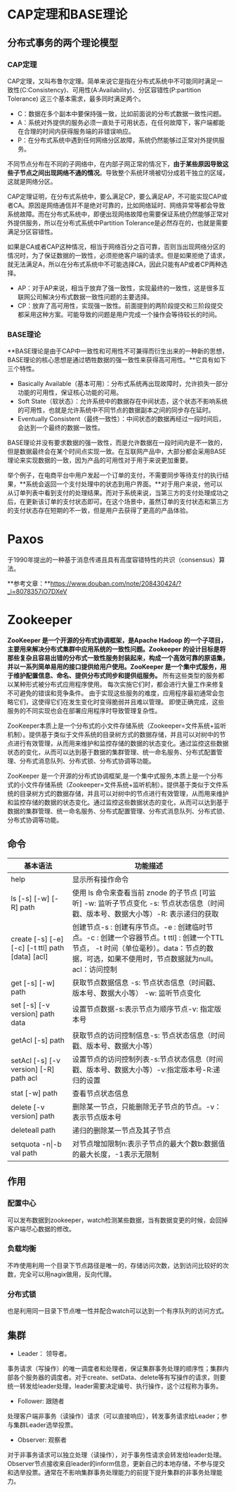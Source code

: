 # CAP定理和BASE理论

## 分布式事务的两个理论模型

### CAP定理

CAP定理，又叫布鲁尔定理。简单来说它是指在分布式系统中不可能同时满足一致性(C:Consistency)、可用性(A:Availability)、分区容错性(P:partition Tolerance) 这三个基本需求，最多同时满足两个。

- C：数据在多个副本中要保持强一致，比如前面说的分布式数据一致性问题。
- A：系统对外提供的服务必须一直处于可用状态，在任何故障下，客户端都能在合理的时间内获得服务端的非错误响应。
- P：在分布式系统中遇到任何网络分区故障，系统仍然能够过正常对外提供服务。

不同节点分布在不同的子网络中，在内部子网正常的情况下，**由于某些原因导致这些子节点之间出现网络不通的情况**。导致整个系统环境被切分成若干独立的区域，这就是网络分区。

CAP定理证明，在分布式系统中，要么满足CP，要么满足AP，不可能实现CAP或者CA。原因是网络通信并不是绝对可靠的，比如网络延时、网络异常等都会导致系统故障。而在分布式系统中，即便出现网络故障也需要保证系统仍然能够正常对外提供服务，所以在分布式系统中Partition Tolerance是必然存在的，也就是需要满足分区容错性。

如果是CA或者CAP这种情况，相当于网络百分之百可靠，否则当出现网络分区的情况时，为了保证数据的一致性，必须拒绝客户端的请求。但是如果拒绝了请求，就无法满足A，所以在分布式系统中不可能选择CA，因此只能有AP或者CP两种选择。

- AP：对于AP来说，相当于放弃了强一致性，实现最终的一致性，这是很多互联网公司解决分布式数据一致性问题的主要选择。
- CP：放弃了高可用性，实现强一致性。前面提到的两阶段提交和三阶段提交都采用这种方案。可能导致的问题是用户完成一个操作会等待较长的时间。

### BASE理论

**BASE理论是由于CAP中一致性和可用性不可兼得而衍生出来的一种新的思想，BASE理论的核心思想是通过牺牲数据的强一致性来获得高可用性。**它具有如下三个特性。

- Basically Available（基本可用）：分布式系统再出现故障时，允许损失一部分功能的可用性，保证核心功能的可用。
- Soft State（软状态）：允许系统中的数据存在中间状态，这个状态不影响系统的可用性，也就是允许系统中不同节点的数据副本之间的同步存在延时。
- Eventually Consistent（最终一致性）：中间状态的数据再经过一段时间后，会达到一个最终的数据一致性。

BASE理论并没有要求数据的强一致性，而是允许数据在一段时间内是不一致的，但是数据最终会在某个时间点实现一致。在互联网产品中，大部分都会采用BASE理论来实现数据的一致，因为产品的可用性对于用于来说更加重要。

举个例子，在电商平台中用户发起一个订单的支付，不需要同步等待支付的执行结果，**系统会返回一个支付处理中的状态到用户界面。**对于用户来说，他可以从订单列表中看到支付的处理结果。而对于系统来说，当第三方的支付处理成功之后，在更新该订单的支付状态即可。在这个场景中，虽然订单的支付状态和第三方的支付状态存在短期的不一致，但是用户去获得了更高的产品体验。



# Paxos

于1990年提出的一种基于消息传递且具有高度容错特性的共识（consensus）算法。

**参考文章：**https://www.douban.com/note/208430424/?_i=8078357iO7DXeV

# Zookeeper

**ZooKeeper 是一个开源的分布式协调框架，是Apache Hadoop 的一个子项目，主要用来解决分布式集群中应用系统的一致性问题。Zookeeper 的设计目标是将那些复杂且容易出错的分布式一致性服务封装起来，构成一个高效可靠的原语集，并以一系列简单易用的接口提供给用户使用。ZooKeeper 是一个集中式服务，用于维护配置信息、命名、提供分布式同步和提供组服务。** 所有这些类型的服务都以某种形式被分布式应用程序使用。 每次实施它们时，都会进行大量工作来修复不可避免的错误和竞争条件。 由于实现这些服务的难度，应用程序最初通常会忽略它们，这使得它们在发生变化时变得脆弱并且难以管理。 即使正确完成，这些服务的不同实现也会在部署应用程序时导致管理复杂性。

ZooKeeper本质上是一个分布式的小文件存储系统（Zookeeper=文件系统+监听机制）。提供基于类似于文件系统的目录树方式的数据存储，并且可以对树中的节点进行有效管理，从而用来维护和监控存储的数据的状态变化。通过监控这些数据状态的变化，从而可以达到基于数据的集群管理、统一命名服务、分布式配置管理、分布式消息队列、分布式锁、分布式协调等功能。



ZooKeeper 是一个开源的分布式协调框架,是一个集中式服务,本质上是一个分布式的小文件存储系统（Zookeeper=文件系统+监听机制）。提供基于类似于文件系统的目录树方式的数据存储，并且可以对树中的节点进行有效管理，从而用来维护和监控存储的数据的状态变化。通过监控这些数据状态的变化，从而可以达到基于数据的集群管理、统一命名服务、分布式配置管理、分布式消息队列、分布式锁、分布式协调等功能。

## 命令

| 基本语法                                         | 功能描述                                                     |
| ------------------------------------------------ | ------------------------------------------------------------ |
| help                                             | 显示所有操作命令                                             |
| ls [-s] [-w] [-R] path                           | 使用 ls 命令来查看当前 znode 的子节点 [可监听]  -w: 监听子节点变化 -s: 节点状态信息（时间戳、版本号、数据大小等）-R: 表示递归的获取 |
| create [-s] [-e] [-c] [-t ttl] path [data] [acl] | 创建节点-s : 创建有序节点。-e : 创建临时节点。-c : 创建一个容器节点。t ttl] : 创建一个TTL节点， -t 时间（单位毫秒）。data：节点的数据，可选，如果不使用时，节点数据就为null。acl：访问控制 |
| get [-s] [-w] path                               | 获取节点数据信息 -s: 节点状态信息（时间戳、版本号、数据大小等） -w: 监听节点变化 |
| set [-s] [-v version] path data                  | 设置节点数据-s:表示节点为顺序节点-v: 指定版本号              |
| getAcl [-s] path                                 | 获取节点的访问控制信息-s: 节点状态信息（时间戳、版本号、数据大小等） |
| setAcl [-s] [-v version] [-R] path acl           | 设置节点的访问控制列表-s:节点状态信息（时间戳、版本号、数据大小等）-v:指定版本号-R:递归的设置 |
| stat [-w] path                                   | 查看节点状态信息                                             |
| delete [-v version] path                         | 删除某一节点，只能删除无子节点的节点。-v： 表示节点版本号    |
| deleteall path                                   | 递归的删除某一节点及其子节点                                 |
| setquota -n\|-b val path                         | 对节点增加限制n:表示子节点的最大个数b:数据值的最大长度，-1表示无限制 |

## 作用

### 配置中心

可以发布数据到zookeeper，watch检测某些数据，当有数据变更的时候，会回掉客户端尽心数据的修改。

### 负载均衡

不咋使用利用一个目录下节点路径是唯一的，存储访问次数，达到访问比较好的次数，完全可以用nagix做用，反向代理。

### 分布式锁

也是利用同一目录下节点唯一性并配合watch可以达到一个有序队列的访问方式。

## 集群

- Leader： 领导者。

事务请求（写操作）的唯一调度者和处理者，保证集群事务处理的顺序性；集群内部各个服务器的调度者。对于create、setData、delete等有写操作的请求，则要统一转发给leader处理，leader需要决定编号、执行操作，这个过程称为事务。

- Follower: 跟随者

处理客户端非事务（读操作）请求（可以直接响应），转发事务请求给Leader；参与集群Leader选举投票。

- Observer: 观察者

对于非事务请求可以独立处理（读操作），对于事务性请求会转发给leader处理。Observer节点接收来自leader的inform信息，更新自己的本地存储，不参与提交和选举投票。通常在不影响集群事务处理能力的前提下提升集群的非事务处理能力。
